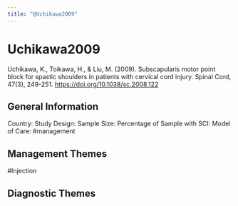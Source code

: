 ```yaml
---
title: "@Uchikawa2009"
---
```


# Uchikawa2009
Uchikawa, K., Toikawa, H., & Liu, M. (2009). Subscapularis motor point block for spastic shoulders in patients with cervical cord injury. Spinal Cord, 47(3), 249-251. https://doi.org/10.1038/sc.2008.122 

## General Information
Country: 
Study Design: 
Sample Size: 
Percentage of Sample with SCI:
Model of Care: #management 

## Management Themes
#Injection 

## Diagnostic Themes
